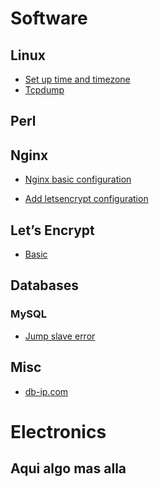 <!-- TITLE: Snippets -->
<!-- SUBTITLE: All Snippets -->

# Software

## Linux
* [Set up time and timezone](/linux/timezone)
* [Tcpdump](/linux/tcpdump)

## Perl

## Nginx


* [Nginx basic configuration](/nginx/checkconfig)

* [Add letsencrypt configuration](/nginx/letsencrypt)

## Let’s Encrypt
* [Basic](/letsencrypt#basic)

## Databases

### MySQL
* [Jump slave error](/mysql/basics#jump-slave-error)


## Misc
* [db-ip.com](/misc/dbip)

# Electronics
## Aqui algo mas alla



